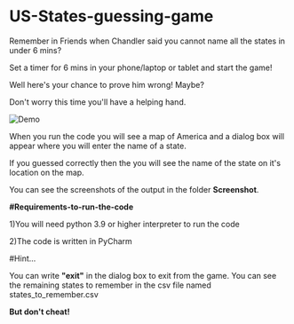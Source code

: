 # US-States-guessing-game 

Remember in Friends when Chandler said you cannot name all the states in under 6 mins?

Set a timer for 6 mins in your phone/laptop or tablet and start the game!

Well here's your chance to prove him wrong! Maybe?


Don't worry this time you'll have a helping hand.


![Demo](https://user-images.githubusercontent.com/55457720/124161588-38b41e80-dabb-11eb-836a-5c39c57c106d.gif)


When you run the code you will see a map of America and a dialog box will appear where you will enter the name of a state.

If you guessed correctly then the you will see the name of the state on it's location on the map.

You can see the screenshots of the output in the folder __Screenshot__.



**#Requirements-to-run-the-code**

1)You will need python 3.9 or higher interpreter to run the code

2)The code is written in PyCharm



#Hint...

You can write __"exit"__ in the dialog box to exit from the game.
You can see the remaining states to remember in the csv file named states_to_remember.csv

**But don't cheat!**
